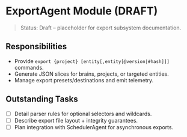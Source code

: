 # ExportAgent Module (DRAFT)

> Status: Draft – placeholder for export subsystem documentation.

## Responsibilities
- Provide `export {project} [entity[,entity[@version|#hash]]]` commands.
- Generate JSON slices for brains, projects, or targeted entities.
- Manage export presets/destinations and emit telemetry.

## Outstanding Tasks
- [ ] Detail parser rules for optional selectors and wildcards.
- [ ] Describe export file layout + integrity guarantees.
- [ ] Plan integration with SchedulerAgent for asynchronous exports.
